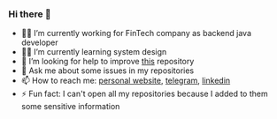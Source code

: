 ### Hi there 👋

- 🐱‍💻 I’m currently working for FinTech company as backend java developer
- 🐱‍👤 I’m currently learning system design
- 🤔 I’m looking for help to improve [this](https://github.com/Kirimatt/WasdReplayAndroid) repository
- 💬 Ask me about some issues in my repositories
- 📫 How to reach me: [personal website](https://kirimatt.onrender.com), [telegram](https://t.me/kirimatt), [linkedin](https://www.linkedin.com/in/kirimatt/)
- ⚡ Fun fact: I can't open all my repositories because I added to them some sensitive information
